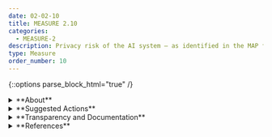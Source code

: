 ```yaml
---
date: 02-02-10
title: MEASURE 2.10
categories:
  - MEASURE-2
description: Privacy risk of the AI system – as identified in the MAP function – is examined and documented.
type: Measure
order_number: 10
---
```

{::options parse_block_html="true" /} 


<details>
<summary markdown="span">**About**</summary>      
<br>
Privacy refers generally to the norms and practices that help to safeguard human autonomy, identity, and dignity. These norms and practices typically address freedom from intrusion, limiting observation, or individuals’ agency to consent to disclosure or control of facets of
their identities (e.g., body, data, reputation). 

Privacy values such as anonymity, confidentiality, and control generally should guide choices for AI system design, development, and deployment. Privacy-related risks may influence security, bias, and transparency and come with tradeoffs with these other characteristics. Like safety and security, specific technical features of an AI system may promote or reduce privacy. AI systems can also present new risks to privacy by allowing inference to identify individuals or previously private information about individuals.

Privacy-enhancing technologies (“PETs”) for AI, as well as data minimizing methods such as de-identification and aggregation for certain model outputs, can support design for privacy-enhanced AI systems. Under certain conditions such as data sparsity, privacy enhancing techniques can result in a loss in accuracy, impacting decisions about fairness and other values in certain domains.

</details>

<details>
<summary markdown="span">**Suggested Actions**</summary>

- Specify privacy-related values, frameworks, and attributes that are applicable in the context of use through direct engagement with end users and potentially impacted groups and communities.
- Document collection, use, management, and disclosure of personally sensitive information in datasets, in accordance with privacy and data governance policies
- Quantify privacy-level data aspects such as the ability to identify individuals or groups (e.g. k-anonymity metrics, l-diversity, t-closeness).
- Establish and document protocols (authorization, duration, type) and access controls for training sets or production data containing personally sensitive information, in accordance with privacy and data governance policies. 
- Monitor internal queries to production data for detecting patterns that isolate personal records.
- Monitor PSI disclosures and inference of sensitive or legally protected attributes 
	- Assess the risk of manipulation from overly customized content. Evaluate information presented to representative users at various points along axes of difference between individuals (e.g. individuals of different ages, genders, races, political affiliation, etc.). 
- Use privacy-enhancing techniques such as differential privacy,  when publicly sharing dataset information. 
- Collaborate with privacy experts, AI end users and operators, and other domain experts to determine optimal differential privacy metrics within contexts of use.

</details>

<details>
<summary markdown="span">**Transparency and Documentation**</summary>
<br>
**Organizations can document the following:**

- Did your organization implement accountability-based practices in data management and protection (e.g. the PDPA and OECD Privacy Principles)?
- What assessments has the entity conducted on data security and privacy impacts associated with the AI system?
- Did your organization implement a risk management system to address risks involved in deploying the identified AI solution (e.g. personnel risk or changes to commercial objectives)?
- Does the dataset contain information that might be considered sensitive or confidential? (e.g., personally identifying information)
- If it relates to people, could this dataset expose people to harm or legal action? (e.g., financial, social or otherwise) What was done to mitigate or reduce the potential for harm?

**AI Transparency Resources:**

- WEF Companion to the Model AI Governance Framework- WEF - Companion to the Model AI Governance Framework, 2020. ([URL](https://www.pdpc.gov.sg/-/media/Files/PDPC/PDF-Files/Resource-for-Organisation/AI/SGIsago.pdf)
- Datasheets for Datasets. [URL](https://arxiv.org/abs/1803.09010) 

</details>

<details>
<summary markdown="span">**References**</summary>      
<br>
Kaitlin R. Boeckl and Naomi B. Lefkovitz. "NIST Privacy Framework: A Tool for Improving Privacy Through Enterprise Risk Management, Version 1.0." National Institute of Standards and Technology (NIST), January 16, 2020. [URL](https://www.nist.gov/publications/nist-privacy-framework-tool-improving-privacy-through-enterprise-risk-management)

Latanya Sweeney. “K-Anonymity: A Model for Protecting Privacy.” International Journal of Uncertainty, Fuzziness and Knowledge-Based Systems 10, no. 5 (2002): 557–70. [URL](https://doi.org/10.1142/s0218488502001648)

Ashwin Machanavajjhala, Johannes Gehrke, Daniel Kifer, and Muthuramakrishnan Venkitasubramaniam. “L-Diversity: Privacy beyond K-Anonymity.” 22nd International Conference on Data Engineering (ICDE'06), 2006. [URL](https://doi.org/10.1109/icde.2006.1)

Ninghui Li, Tiancheng Li, and Suresh Venkatasubramanian. "CERIAS Tech Report 2007-78 t-Closeness: Privacy Beyond k-Anonymity and -Diversity." Center for Education and Research, Information Assurance and Security, Purdue University, 2001. [URL](https://www.cerias.purdue.edu/apps/reports_and_papers/view/3356)

J. Domingo-Ferrer and J. Soria-Comas. "From t-closeness to differential privacy and vice versa in data anonymization." arXiv preprint, submitted December 21, 2015. [URL](https://arxiv.org/abs/1512.05110)

Joseph Near, David Darais, and Kaitlin Boeckly. "Differential Privacy for Privacy-Preserving Data Analysis: An Introduction to our Blog Series." National Institute of Standards and Technology (NIST), July 27, 2020. [URL](https://www.nist.gov/blogs/cybersecurity-insights/differential-privacy-privacy-preserving-data-analysis-introduction-our)

Cynthia Dwork. “Differential Privacy.” Automata, Languages and Programming, 2006, 1–12. [URL](https://doi.org/10.1007/11787006_1)

Zhanglong Ji, Zachary C. Lipton, and Charles Elkan. "Differential Privacy and Machine Learning: a Survey and Review." arXiv preprint, submitted December 24,2014. [URL](https://arxiv.org/abs/1412.7584)

Michael B. Hawes. "Implementing Differential Privacy: Seven Lessons From the 2020 United States Census." Harvard Data Science Review 2, no. 2 (2020). [URL](https://doi.org/10.1162/99608f92.353c6f99)

Harvard University Privacy Tools Project. “Differential Privacy.” Harvard University, n.d. [URL](https://privacytools.seas.harvard.edu/differential-privacy)

John M. Abowd, Robert Ashmead, Ryan Cumings-Menon, Simson Garfinkel, Micah Heineck, Christine Heiss, Robert Johns, Daniel Kifer, Philip Leclerc, Ashwin Machanavajjhala, Brett Moran, William Matthew Spence Sexton and Pavel Zhuravlev. "The 2020 Census Disclosure Avoidance System TopDown Algorithm." United States Census Bureau, April 7, 2022. [URL](https://www2.census.gov/adrm/CED/Papers/CY22/2022-002-AbowdAshmeadCumingMenonGarfinkelEtal.pdf)

Nicolas Papernot and Abhradeep Guha Thakurta. "How to deploy machine learning with differential privacy." National Institute of Standards and Technology (NIST), December 21, 2021. [URL](https://www.nist.gov/blogs/cybersecurity-insights/how-deploy-machine-learning-differential-privacy)

Claire McKay Bowen. "Utility Metrics for Differential Privacy: No One-Size-Fits-All." National Institute of Standards and Technology (NIST), November 29, 2021. [URL](https://www.nist.gov/blogs/cybersecurity-insights/utility-metrics-differential-privacy-no-one-size-fits-all)

Helen Nissenbaum. "Contextual Integrity Up and Down the Data Food Chain." Theoretical Inquiries in Law 20, L. 221 (2019): 221-256. [URL](https://nissenbaum.tech.cornell.edu/papers/Contextual%20Integrity%20Up%20and%20Down.pdf)

Sebastian Benthall, Seda Gürses, and Helen Nissenbaum. “Contextual Integrity through the Lens of Computer Science.” Foundations and Trends in Privacy and Security 2, no. 1 (December 22, 2017): 1–69. [URL](https://doi.org/10.1561/3300000016)

Jenifer Sunrise Winter and Elizabeth Davidson. “Big Data Governance of Personal Health Information and Challenges to Contextual Integrity.” The Information Society: An International Journal 35, no. 1 (2019): 36–51. [URL](https://doi.org/10.1080/01972243.2018.1542648.

</details>
